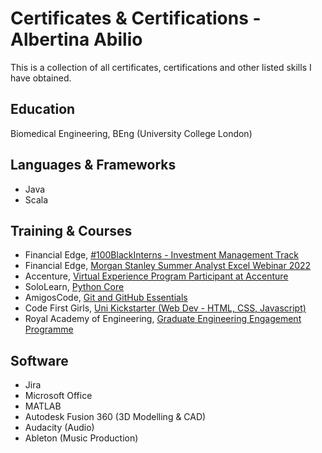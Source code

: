 # Certificates & Certifications - Albertina Abilio
This is a collection of all certificates, certifications and other listed skills I have obtained.

## Education
Biomedical Engineering, BEng (University College London)

## Languages & Frameworks
- Java
- Scala

## Training & Courses
- Financial Edge, [#100BlackInterns - Investment Management Track](https://www.credential.net/1d0e4511-fe42-4e2e-851b-f4e707018c80#gs.3if18l)
- Financial Edge, [Morgan Stanley Summer Analyst Excel Webinar 2022](https://www.credential.net/426cadb2-b9e4-4ac5-8a02-8512fd63aa39)
- Accenture, [Virtual Experience Program Participant at Accenture](https://insidesherpa.s3.amazonaws.com/completion-certificates/Accenture/MD2p8dDih7zoQ9KRC_Accenture_E99eGzMz3r47eCX4S_completion_certificate.pdf)
- SoloLearn, [Python Core](https://www.sololearn.com/certificates/course/en/1315468/1073/landscape/png)
- AmigosCode, [Git and GitHub Essentials](https://amigoscode.com/courses/1317178/certificate?certificate_first_issued=true)
- Code First Girls, [Uni Kickstarter (Web Dev - HTML, CSS, Javascript)](https://codefirstgirls.com/courses/classes/uni-kickstarter/)
- Royal Academy of Engineering, [Graduate Engineering Engagement Programme](https://1drv.ms/b/s!ApyiEYWZi6xQg7glgLblgmzmBMp_4g?e=E01fwv)
## Software
- Jira
- Microsoft Office
- MATLAB
- Autodesk Fusion 360 (3D Modelling & CAD)
- Audacity (Audio)
- Ableton (Music Production)
